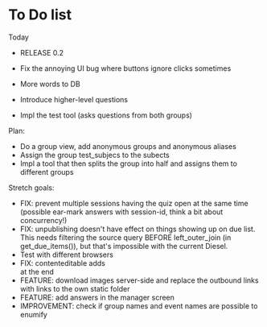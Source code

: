 # To Do list

Today

- RELEASE 0.2

- Fix the annoying UI bug where buttons ignore clicks sometimes
- More words to DB

- Introduce higher-level questions
- Impl the test tool (asks questions from both groups)


Plan:
- Do a group view, add anonymous groups and anonymous aliases
- Assign the group test_subjecs to the subects
- Impl a tool that then splits the group into half and assigns them to different groups




Stretch goals:
- FIX: prevent multiple sessions having the quiz open at the same time (possible ear-mark answers with session-id, think a bit about concurrency!)
- FIX: unpublishing doesn't have effect on things showing up on due list. This needs filtering the source query BEFORE left_outer_join (in get_due_items()), but that's impossible with the current Diesel.
- Test with different browsers
- FIX: contenteditable adds <br> at the end
- FEATURE: download images server-side and replace the outbound links with links to the own static folder
- FEATURE: add answers in the manager screen
- IMPROVEMENT: check if group names and event names are possible to enumify
